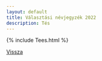 ```yaml
---
layout: default
title: Választási névjegyzék 2022
description: Tés
---
```


{% include Tees.html %}

[Vissza](./)